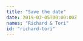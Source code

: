 ```yaml
---
title: "Save the date"
date: 2019-03-05T00:00:00Z
names: "Richard & Tori"
id: "richard-tori"
---
```

